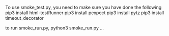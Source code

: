 To use smoke_test.py, you need to make sure you have done the following
pip3 install html-testRunner 
pip3 install pexpect
pip3 install pytz
pip3 install timeout_decorator

to run smoke_run.py,
python3 smoke_run.py ...
